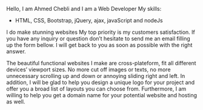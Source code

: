 Hello, 
I am Ahmed Chebli and I am a Web Developer
My skills:
  - HTML, CSS, Bootstrap, jQuery, ajax, javaScript and nodeJs
  
I do make stunning websites
My top priority is my customers satisfaction. If you have any inquiry or question don’t hesitate to send me an email filling up the form bellow. I will get back to you as soon as possible with the right answer.

The beautiful functional websites I make are cross-plateform, fit all different devices’ viewport sizes. No more cut off images or texts, no more unnecessary scrolling up and down or annoying sliding right and left. In addition, I will be glad to help you design a unique logo for your project and offer you a broad list of layouts you can choose from.  Furthermore, I am willing to help you get a domain name for your potential website and hosting as well.



